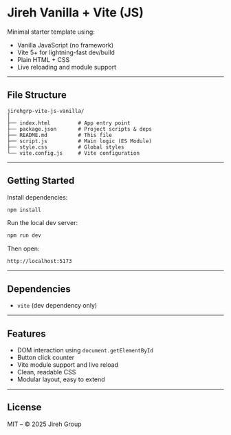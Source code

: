 # Jireh Vanilla + Vite (JS)

Minimal starter template using:

- Vanilla JavaScript (no framework)
- Vite 5+ for lightning-fast dev/build
- Plain HTML + CSS
- Live reloading and module support

---

## File Structure

```plaintext
jirehgrp-vite-js-vanilla/
│
├── index.html         # App entry point
├── package.json       # Project scripts & deps
├── README.md          # This file
├── script.js          # Main logic (ES Module)
├── style.css          # Global styles
└── vite.config.js     # Vite configuration
```

---

## Getting Started

Install dependencies:

```bash
npm install
```

Run the local dev server:

```bash
npm run dev
```

Then open:

```
http://localhost:5173
```

---

## Dependencies

- `vite` (dev dependency only)

---

## Features

- DOM interaction using `document.getElementById`
- Button click counter
- Vite module support and live reload
- Clean, readable CSS
- Modular layout, easy to extend

---

## License

MIT – © 2025 Jireh Group
